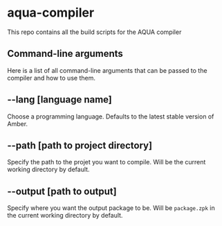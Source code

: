 # aqua-compiler
This repo contains all the build scripts for the AQUA compiler

## Command-line arguments
Here is a list of all command-line arguments that can be passed to the compiler and how to use them.

## --lang [language name]
Choose a programming language.
Defaults to the latest stable version of Amber.

## --path [path to project directory]
Specify the path to the projet you want to compile.
Will be the current working directory by default.

## --output [path to output]
Specify where you want the output package to be.
Will be `package.zpk` in the current working directory by default.